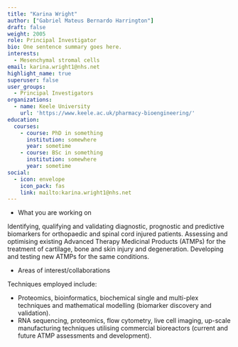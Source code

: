 ```yaml
---
title: "Karina Wright"
author: ["Gabriel Mateus Bernardo Harrington"]
draft: false
weight: 2005
role: Principal Investigator
bio: One sentence summary goes here.
interests:
  - Mesenchymal stromal cells
email: karina.wright1@nhs.net
highlight_name: true
superuser: false
user_groups:
  - Principal Investigators
organizations:
  - name: Keele University
    url: 'https://www.keele.ac.uk/pharmacy-bioengineering/'
education:
  courses:
    - course: PhD in something
      institution: somewhere
      year: sometime
    - course: BSc in something
      institution: somewhere
      year: sometime
social:
  - icon: envelope
    icon_pack: fas
    link: mailto:karina.wright1@nhs.net
---
```


-   What you are working on

Identifying, qualifying and validating diagnostic, prognostic and predictive biomarkers for orthopaedic and spinal cord injured patients.
Assessing and optimising existing Advanced Therapy Medicinal Products (ATMPs) for the treatment of cartilage, bone and skin injury and degeneration. Developing and testing new ATMPs for the same conditions.

-   Areas of interest/collaborations

Techniques employed include:

-   Proteomics, bioinformatics, biochemical single and multi-plex techniques and mathematical modelling (biomarker discovery and validation).
-   RNA sequencing, proteomics, flow cytometry, live cell imaging, up-scale manufacturing techniques utilising commercial bioreactors (current and future ATMP assessments and development).
